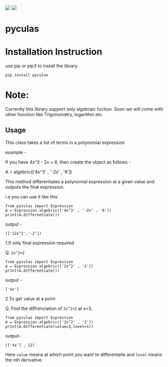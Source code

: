 ![](https://img.shields.io/badge/license-MIT-yellowgreen)
![](https://img.shields.io/badge/python-3.8-red)

# pyculas

# Installation Instruction
use pip or pip3 to install the library.
```
pip install pyculas
```
# Note:
Currently this library support only algebraic fuction. Soon we will come with other function like Trigonometry, logarithm etc.

## Usage

This class takes a list of terms in a polynomial expression

example -

If you have 4x^3 - 2x + 6, then create the object as follows -

A = algebric(['4x^3' , '-2x' , '6'])

This method differentiates a polynomial expression at a given value and outputs the final expression.

i.e you can use it like this
```
from pyculas import Expression
A = Expression.algebric(['4x^3' , '-2x' , '6'])
print(A.differentiate())
```
output -

`(['12x^2','-2'])`
        
1.If only final expression required

Q. `2x^2+2`

```
from pyculas import Expression
A = Expression.algebric(['2x^2' , '2'])
print(A.differentiate())
```
output -

`['4x']`

2.To get value at a point

Q. Find the diffrenciation of `2x^2+2` at x=3. 

```
from pyculas import Expression
A = Expression.algebric(['2x^2' , '2'])
print(A.differentiate(value=3,level=1))
```
output-

`(['4x'] , 12)`     

Here `value` means at which point you want to differentaite and `level` means the nth derivative.



